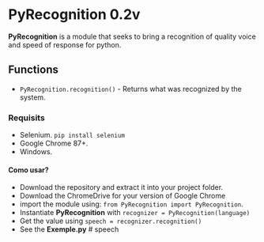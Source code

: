 # PyRecognition 0.2v

**PyRecognition** is a module that seeks to bring a recognition of
quality voice and speed of response for python.

## Functions

* `PyRecognition.recognition()` - Returns what was recognized by the system.

### Requisits

* Selenium. `pip install selenium`
* Google Chrome 87+.
* Windows.

#### Como usar?

* Download the repository and extract it into your project folder.
* Download the ChromeDrive for your version of Google Chrome
* import the module using: `from PyRecognition import PyRecognition`.
* Instantiate **PyRecognition** with `recognizer = PyRecognition(language)`
* Get the value using `speech = recognizer.recognition()`
* See the **Exemple.py**
#   s p e e c h  
 